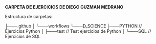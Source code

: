 **CARPETA DE EJERCICIOS DE DIEGO GUZMAN MEDRANO**

Estructura de carpetas:

├───.github
│   └───workflows
└───D_SCIENCE
    ├───PYTHON // Ejercicios Python
    │   ├───test // Test ejercicios de Python
    │
    └───SQL // Ejercicios de SQL
